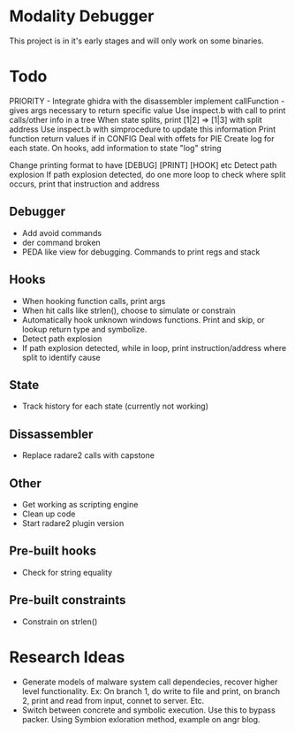 # Modality Debugger

This project is in it's early stages and will only work on some binaries.

# Todo

PRIORITY - 
Integrate ghidra with the disassembler
implement callFunction - gives args necessary to return specific value
Use inspect.b with call to print calls/other info in a tree
When state splits, print [1|2] => [1|3] with split address
Use inspect.b with simprocedure to update this information
Print function return values if in CONFIG
Deal with offets for PIE
Create log for each state. On hooks, add information to state "log" string

Change printing format to have [DEBUG] [PRINT] [HOOK] etc
Detect path explosion
If path explosion detected, do one more loop to check where split occurs, print that instruction and address

## Debugger
 - Add avoid commands
 - der command broken
 - PEDA like view for debugging. Commands to print regs and stack

## Hooks
 - When hooking function calls, print args
 - When hit calls like strlen(), choose to simulate or constrain
 - Automatically hook unknown windows functions. Print and skip, or lookup return type and symbolize.
 - Detect path explosion
 - If path explosion detected, while in loop, print instruction/address where split to identify cause

## State
 - Track history for each state (currently not working)

## Dissassembler
 - Replace radare2 calls with capstone

## Other
 - Get working as scripting engine
 - Clean up code
 - Start radare2 plugin version

## Pre-built hooks
 - Check for string equality

## Pre-built constraints
 - Constrain on strlen()

# Research Ideas
 - Generate models of malware system call dependecies, recover higher level functionality. Ex: On branch 1, do write to file and print, on branch 2, print and read from input, connet to server. Etc.
 - Switch between concrete and symbolic execution. Use this to bypass packer. Using Symbion exloration method, example on angr blog.
